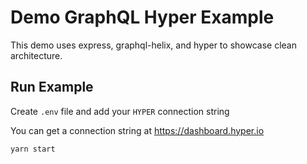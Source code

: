 # Demo GraphQL Hyper Example

This demo uses express, graphql-helix, and hyper to showcase clean architecture.

## Run Example

Create `.env` file and add your `HYPER` connection string

You can get a connection string at https://dashboard.hyper.io 

```sh
yarn start
```